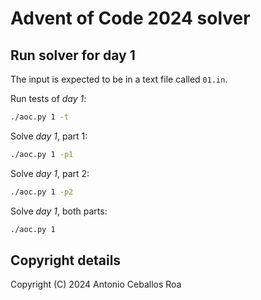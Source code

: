 # Advent of Code 2024 solver

## Run solver for day 1

The input is expected to be in a text file called `01.in`.

Run tests of _day 1_:

```bash
./aoc.py 1 -t
```

Solve _day 1_, part 1:

```bash
./aoc.py 1 -p1
```

Solve _day 1_, part 2:

```bash
./aoc.py 1 -p2
```

Solve _day 1_, both parts:

```bash
./aoc.py 1
```

## Copyright details

Copyright (C) 2024 Antonio Ceballos Roa

